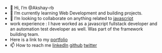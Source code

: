 - 👋 Hi, I’m @Akshay-rb
- 🌱 I’m currently learning Web Development and building projects.
- 💞️ I’m looking to collaborate on anything related to [javascript](https://camo.githubusercontent.com/8b8acb695825952633084168a29de989414d678ec8f4dbc6ce3a9d33cc830bd2/68747470733a2f2f696d672e69636f6e73382e636f6d2f636f6c6f722f3134342f3030303030302f6a6176617363726970742e706e67)
- work experience : I have worked as a javascript fullstack developer and an automation test developer as well. Was part of the framework building team.  
- Here is a link to my [portfolio](https://bijapurakshay.netlify.app/)
- 📫 How to reach me [linkedIn](https://www.linkedin.com/in/akshay-r-bijapur-3548039a/) [github](https://github.com/Akshay-rb) [twitter](https://twitter.com/akshaybijapur)

<!---
Akshay-rb/Akshay-rb is a ✨ special ✨ repository because its `README.md` (this file) appears on your GitHub profile.
You can click the Preview link to take a look at your changes.
--->
